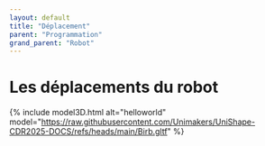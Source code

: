 ```yaml
---
layout: default
title: "Déplacement"
parent: "Programmation"
grand_parent: "Robot"
---
```

# Les déplacements du robot
{% include model3D.html alt="helloworld" model="https://raw.githubusercontent.com/Unimakers/UniShape-CDR2025-DOCS/refs/heads/main/Birb.gltf" %}